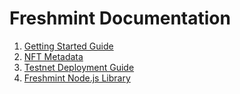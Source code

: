 # Freshmint Documentation

1. [Getting Started Guide](./getting-started.md)
2. [NFT Metadata](./metadata.md)
3. [Testnet Deployment Guide](./testnet.md)
4. [Freshmint Node.js Library](./nodejs.md)
